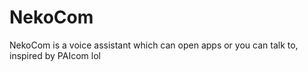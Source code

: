 # NekoCom
NekoCom is a voice assistant which can open apps or you can talk to, inspired by PAIcom lol 
